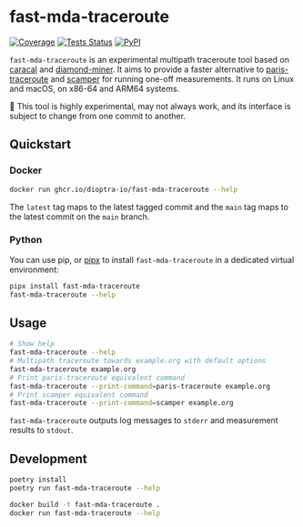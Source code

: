# fast-mda-traceroute

[![Coverage][coverage-badge]][coverage-url]
[![Tests Status][tests-workflow-badge]][tests-workflow-url]
[![PyPI][pypi-badge]][pypi-url]

`fast-mda-traceroute` is an experimental multipath traceroute tool based on [caracal][caracal]
and [diamond-miner][diamond-miner]. It aims to provide a faster alternative to [paris-traceroute][paris-traceroute]
and [scamper][scamper] for running one-off measurements. It runs on Linux and macOS, on x86-64 and ARM64 systems.

🚧 This tool is highly experimental, may not always work, and its interface is subject to change from one commit to
another.

## Quickstart

### Docker

```bash
docker run ghcr.io/dioptra-io/fast-mda-traceroute --help
```

The `latest` tag maps to the latest tagged commit and the `main` tag maps to the latest commit on the `main` branch.

### Python

You can use pip, or [pipx][pipx] to install `fast-mda-traceroute` in a dedicated virtual environment:

```bash
pipx install fast-mda-traceroute
fast-mda-traceroute --help
```

## Usage

```bash
# Show help
fast-mda-traceroute --help
# Multipath traceroute towards example.org with default options
fast-mda-traceroute example.org
# Print paris-traceroute equivalent command
fast-mda-traceroute --print-command=paris-traceroute example.org
# Print scamper equivalent command
fast-mda-traceroute --print-command=scamper example.org
```

`fast-mda-traceroute` outputs log messages to `stderr` and measurement results to `stdout`.

## Development

```bash
poetry install
poetry run fast-mda-traceroute --help
```

```bash
docker build -t fast-mda-traceroute .
docker run fast-mda-traceroute --help
```

[caracal]: https://github.com/dioptra-io/caracal

[diamond-miner]: https://github.com/dioptra-io/diamond-miner

[paris-traceroute]: https://paris-traceroute.net

[pipx]: https://github.com/pypa/pipx/

[scamper]: https://www.caida.org/catalog/software/scamper/

[coverage-badge]: https://img.shields.io/codecov/c/github/dioptra-io/fast-mda-traceroute?logo=codecov&logoColor=white

[coverage-url]: https://codecov.io/gh/dioptra-io/fast-mda-traceroute

[tests-workflow-badge]: https://img.shields.io/github/workflow/status/dioptra-io/fast-mda-traceroute/Tests?logo=github&label=tests

[tests-workflow-url]: https://github.com/dioptra-io/fast-mda-traceroute/actions/workflows/tests.yml

[pypi-badge]: https://img.shields.io/pypi/v/fast-mda-traceroute?logo=pypi&logoColor=white

[pypi-url]: https://pypi.org/project/fast-mda-traceroute/

